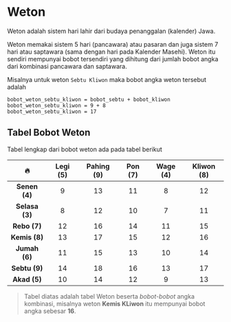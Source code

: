 # Weton

Weton adalah sistem hari lahir dari budaya penanggalan (kalender) Jawa.

Weton memakai sistem 5 hari (pancawara) atau pasaran dan juga sistem 7 hari atau saptawara (sama dengan hari pada Kalender Masehi).
Weton itu sendiri mempunyai bobot tersendiri yang dihitung dari jumlah bobot angka dari kombinasi pancawara dan saptawara.

Misalnya untuk weton `Sebtu Kliwon` maka bobot angka weton tersebut adalah

```
bobot_weton_sebtu_kliwon = bobot_sebtu + bobot_kliwon
bobot_weton_sebtu_kliwon = 9 + 8 
bobot_weton_sebtu_kliwon = 17
```

## Tabel Bobot Weton

Tabel lengkap dari bobot weton ada pada tabel berikut


|       🔥       | Legi (5) | Pahing (9) | Pon (7) | Wage (4) | Kliwon (8) |
| :------------: | :------: | :--------: | :-----: | :------: | :--------: |
| **Senen (4)**  |    9     |     13     |   11    |    8     |     12     |
| **Selasa (3)** |    8     |     12     |   10    |    7     |     11     |
|  **Rebo (7)**  |    12    |     16     |   14    |    11    |     15     |
| **Kemis (8)**  |    13    |     17     |   15    |    12    |     16     |
| **Jumah (6)**  |    11    |     15     |   13    |    10    |     14     |
| **Sebtu (9)**  |    14    |     18     |   16    |    13    |     17     |
|  **Akad (5)**  |    10    |     14     |   12    |    9     |     13     |

> Tabel diatas adalah tabel Weton beserta _bobot-bobot_ angka kombinasi,
> misalnya weton **Kemis KLiwon** itu mempunyai bobot angka sebesar **16**. 
